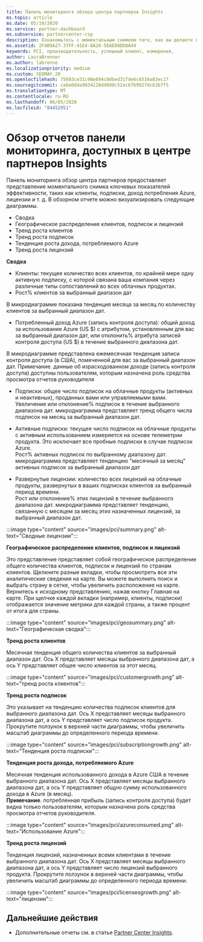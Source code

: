 ```yaml
---
title: Панель мониторинга обзора центра партнеров Insights
ms.topic: article
ms.date: 05/19/2020
ms.service: partner-dashboard
ms.subservice: partnercenter-csp
description: Ознакомьтесь с моментальным снимком того, как вы делаете продажи и развертывание, рост клиентов и рост дохода с помощью лицензий, подписок и потребления Azure.
ms.assetid: 2F4B9A27-37FF-41E4-8A26-5EAE88DD8A49
keywords: PCI, производительность, успешный клиент, измерения,
author: LauraBrenner
ms.author: labrenne
ms.localizationpriority: medium
ms.custom: SEOMAY.20
ms.openlocfilehash: 75693ce31c98e694c0dbed31fde6c6510a83ec17
ms.sourcegitcommit: ca6e0d4a9034120dd600c52ac67b9927dc63b7f5
ms.translationtype: MT
ms.contentlocale: ru-RU
ms.lasthandoff: 06/05/2020
ms.locfileid: "84452951"
---
```

# <a name="overview-dashboard-reports-available-in-partner-center-insights"></a>Обзор отчетов панели мониторинга, доступных в центре партнеров Insights
 
Панель мониторинга обзор центра партнеров предоставляет представление моментального снимка ключевых показателей эффективности, таких как клиенты, подписки, доход потребления Azure, лицензии и т. д. В обзорном отчете можно визуализировать следующие диаграммы. 

- Сводка  
- Географическое распределение клиентов, подписок и лицензий  
- Тренд роста клиентов 
- Тренд роста подписок 
- Тенденция роста дохода, потребляемого Azure 
- Тренд роста лицензий 

**Сводка**

- Клиенты: текущее количество всех клиентов, по крайней мере одну активную подписку, с которой связана ваша компания через различные типы сопоставлений во всех облачных продуктах. 
- Рост% клиентов за выбранный диапазон дат 

В микродиаграмме показана тенденция месяца за месяц по количеству клиентов за выбранный диапазон дат. 

 
- Потребленный доход Azure (запись контроля доступа): общий доход за использование Azure (US $) с атрибутом, установленным для вас за выбранный диапазон дат, или отклонить% атрибута записей контроля доступа (US $) в течение выбранного диапазона дат.

В микродиаграмме представлена ежемесячная тенденция записи контроля доступа (в США), помеченной для вас за выбранный диапазон дат. Примечание. данные об израсходованном доходе (запись контроля доступа) доступны пользователям, которым назначена роль средства просмотра отчетов руководителя 
 
- Подписки: общее число подписок на облачные продукты (активных и неактивных), проданных вами или управляемыми вами.  
Увеличение или отклонение% подписок в течение выбранного диапазона дат. микродиаграмма представляет тренд общего числа подписок на месяц за выбранный диапазон дат. 
 
- Активные подписки: текущее число подписок на облачные продукты с активным использованием измеряется на основе телеметрии продукта. Это исключает все пробные подписки в случае подписок Azure.  
Рост% активных подписок по выбранному диапазону дат. микродиаграмма представляет тенденцию "месячный за месяц" активных подписок за выбранный диапазон дат 
 
- Развернутые лицензии: количество всех лицензий на облачные продукты, развернутых в ваших подписках клиентов за выбранный период времени.  
Рост или отклонение% этих лицензий в течение выбранного диапазона дат. микродиаграмма представляет тенденцию, связанную с месяцем за месяц этих назначенных лицензий, за выбранный диапазон дат.

:::image type="content" source="images/pci/summary.png" alt-text="Сводные лицензии":::

**Географическое распределение клиентов, подписок и лицензий** 

Это представление представляет собой географическое распределение общего количества клиентов, подписок и лицензий по странам клиентов. Щелкните разные вкладки, чтобы просмотреть все эти аналитические сведения на карте. Вы можете выполнить поиск и выбрать страну в сетке, чтобы увеличить расположение на карте. Вернитесь к исходному представлению, нажав кнопку Главная на карте. При щелчке каждой вкладки (например, клиенты, подписки) отображается значение метрики для каждой страны, а также процент от итога для страны.  

:::image type="content" source="images/pci/geosummary.png" alt-text="Географическая сводка":::

**Тренд роста клиентов**

Месячная тенденция общего количества клиентов за выбранный диапазон дат. Ось X представляет месяцы выбранного диапазона дат, а ось Y представляет общее число клиентов за этот месяц. 

:::image type="content" source="images/pci/customergrowth.png" alt-text="тренд роста клиентов":::

**Тренд роста подписок**

Это указывает на тенденцию количества подписок клиентов для выбранного диапазона дат. Ось X представляет месяцы выбранного диапазона дат, а ось Y представляет число подписок продукта. Прокрутите ползунок в верхней части диаграммы, чтобы увеличить масштаб диаграммы до определенного периода времени. 

:::image type="content" source="images/pci/subscriptiongrowth.png" alt-text="Тенденция роста подписки":::

**Тенденция роста дохода, потребляемого Azure**

Месячная тенденция использованного дохода в Azure США в течение выбранного диапазона дат. Ось X представляет месяцы выбранного диапазона дат, а ось Y представляет общую сумму использованного дохода в Azure (в месяц).   
**Примечание**. потребленная прибыль (запись контроля доступа) будет видна только пользователям, которым назначена роль средства просмотра отчетов руководителя. 

:::image type="content" source="images/pci/azureconsumed.png" alt-text="Использование Azure":::

**Тренд роста лицензий**
 
Тенденция лицензий, назначенных всеми клиентами в течение выбранного диапазона дат. Ось X представляет месяцы выбранного диапазона дат, а ось Y представляет число лицензий выбранного продукта. Прокрутите ползунок в верхней части диаграммы, чтобы увеличить масштаб диаграммы до определенного периода времени.  

:::image type="content" source="images/pci/licensesgrowth.png" alt-text="лицензии":::

## <a name="next-steps"></a>Дальнейшие действия

- Дополнительные отчеты см. в статье [Partner Center Insights](partner-center-insights.md).
